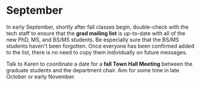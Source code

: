 # September

In early September, shortly after fall classes begin, double-check with the
tech staff to ensure that the **grad mailing list** is up-to-date with all of
the new PhD, MS, and BS/MS students.  Be especially sure that the BS/MS
students haven't been forgotten.  Once everyone has been confirmed added to the
list, there is no need to copy them individually on future messages.

Talk to Karen to coordinate a date for a **fall Town Hall Meeting** between the
graduate students and the department chair.  Aim for some time in late October
or early November.

